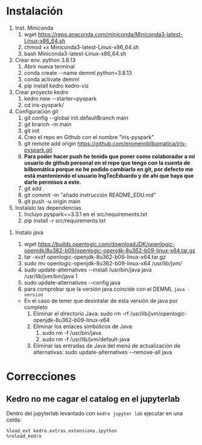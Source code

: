 # Instalación

1. Inst. Miniconda
    1. wget https://repo.anaconda.com/miniconda/Miniconda3-latest-Linux-x86_64.sh
    1. chmod +x Miniconda3-latest-Linux-x86_64.sh
    1. bash Miniconda3-latest-Linux-x86_64.sh
1. Crear env. python 3.8.13
    1. Abrir nueva terminal
    1. conda create --name demml python=3.8.13
    1. conda activate demml
    1. pip install kedro kedro-viz
1. Crear proyecto kedro
    1. kedro new --starter=pyspark
    1. cd iris-pyspark/
1. Configuración git
    1. git config --global init.defaultBranch main
    1. git branch -m main
    1. git init
    1. Creo el repo en Github con el nombre "iris-pyspark"
    1. git remote add origin https://github.com/eromerobilbomatica/iris-pyspark.git
    1. **Para poder hacer push he tenido que poner como colaborador a mi usuario de github personal  en el repo que tengo con la cuenta de bilbomática porque 
    no he podido cambiarlo en git, por defecto me está manteniendo el usuario IngTecEduardo y de ahí que haya que darle permisos a este.**
    1. git add .
    1. git commit -m "añado instrucción README_EDU.md"
    1. git push -u origin main
1. Instalalo las dependencias
    1. Incluyo pyspark==3.3.1 en el src/requirements.txt
    1. pip install -r src/requirements.txt
<!-- 1. Java: 
    1. Instalación: sudo apt update && sudo apt install openjdk-8-jdk-headless
    1. Desintalación: sudo apt remove openjdk-8-jdk-headless -->
1. Instalo java
    1. wget https://builds.openlogic.com/downloadJDK/openlogic-openjdk/8u362-b09/openlogic-openjdk-8u362-b09-linux-x64.tar.gz
    1. tar -xvzf openlogic-openjdk-8u362-b09-linux-x64.tar.gz
    1. sudo mv openlogic-openjdk-8u362-b09-linux-x64 /usr/lib/jvm/
    1. sudo update-alternatives --install /usr/bin/java java /usr/lib/jvm/bin/java 1
    1. sudo update-alternatives --config java
    1. para comprobar que la versión java coincide con el DEMML ``java -version``

    * En el caso de tener que desintalar de esta versión de java por completo
        1. Eliminar el directorio Java: sudo rm -rf /usr/lib/jvm/openlogic-openjdk-8u362-b09-linux-x64
        1. Eliminar los enlaces simbólicos de Java:
            1. sudo rm -f /usr/bin/java
            1. sudo rm -f /usr/lib/jvm/default-java
        1. Eliminar las entradas de Java del menú de actualización de alternativas: sudo update-alternatives --remove-all java


# Correcciones

## Kedro no me cagar el catalog en el jupyterlab

Dentro del jupyterlab levantado con ``kedro jupyter lab`` ejecutar en una celda:

````
%load_ext kedro.extras.extensions.ipython
%reload_kedro
````
